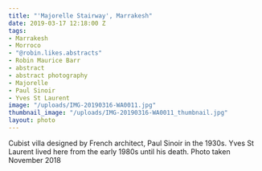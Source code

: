 ```yaml
---
title: "'Majorelle Stairway', Marrakesh"
date: 2019-03-17 12:18:00 Z
tags:
- Marrakesh
- Morroco
- "@robin.likes.abstracts"
- Robin Maurice Barr
- abstract
- abstract photography
- Majorelle
- Paul Sinoir
- Yves St Laurent
image: "/uploads/IMG-20190316-WA0011.jpg"
thumbnail_image: "/uploads/IMG-20190316-WA0011_thumbnail.jpg"
layout: photo
---
```


Cubist villa designed by French architect, Paul Sinoir in the 1930s. Yves St Laurent lived here from the early 1980s until his death. Photo taken November 2018